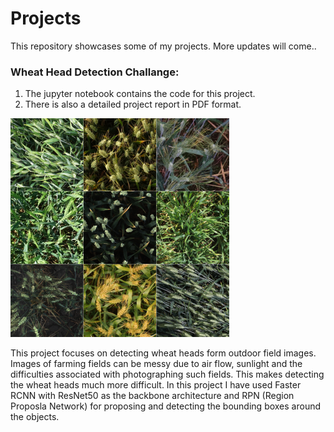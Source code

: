 # Projects

This repository showcases some of my projects. More updates will come..

### Wheat Head Detection Challange: 
1. The jupyter notebook contains the code for this project.
2. There is also a detailed project report in PDF format.

![alt text](files/descriptionimage.png)

This project focuses on detecting wheat heads form outdoor field images.
Images of farming fields can be messy due to air flow, sunlight and the difficulties associated
with photographing such fields. This makes detecting the wheat heads much more difficult.
In this project I have used Faster RCNN with ResNet50 as the backbone architecture and RPN (Region Proposla Network)
for proposing and detecting the bounding boxes around the objects.
